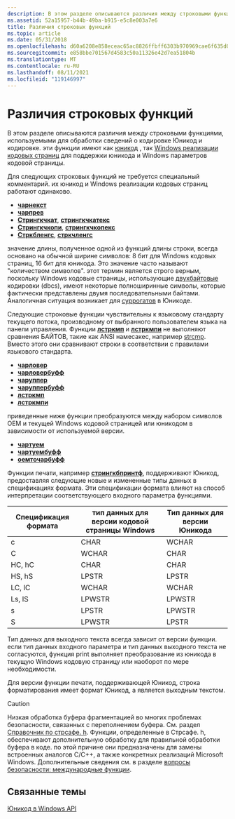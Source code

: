 ```yaml
---
description: В этом разделе описываются различия между строковыми функциями, используемыми для обработки сведений о кодировке Юникод и кодировке. эти функции имеют как юникод, так Windows реализации кодовых страниц для поддержки юникода и Windows параметров кодовой страницы.
ms.assetid: 52a15957-b44b-49ba-b915-e5c8e003a7e6
title: Различия строковых функций
ms.topic: article
ms.date: 05/31/2018
ms.openlocfilehash: d60a6208e858eceac65ac8826ffbff6303b970969cae6f635d0bcc027dd6d9f1
ms.sourcegitcommit: e858bbe701567d4583c50a11326e42d7ea51804b
ms.translationtype: MT
ms.contentlocale: ru-RU
ms.lasthandoff: 08/11/2021
ms.locfileid: "119146997"
---
```

# <a name="string-function-differences"></a>Различия строковых функций

В этом разделе описываются различия между строковыми функциями, используемыми для обработки сведений о кодировке Юникод и кодировке. эти функции имеют как [юникод](unicode.md) , так [Windows реализации кодовых страниц](code-pages.md) для поддержки юникода и Windows параметров кодовой страницы.

Для следующих строковых функций не требуется специальный комментарий. их юникод и Windows реализации кодовых страниц работают одинаково.

-   [**чарнекст**](/windows/win32/api/winuser/nf-winuser-charnexta)
-   [**чарпрев**](/windows/win32/api/winuser/nf-winuser-charpreva)
-   [**Стрингкчкат**](/windows/win32/api/strsafe/nf-strsafe-stringcchcata), [ **стрингкчкатекс**](/windows/win32/api/strsafe/nf-strsafe-stringcchcatexa)
-   [**Стрингкчкопи**](/windows/win32/api/strsafe/nf-strsafe-stringcchcopya), [ **стрингкчкопекс**](/windows/win32/api/strsafe/nf-strsafe-stringcchcopyexa)
-   [**Стркбленгс**](/windows/win32/api/strsafe/nf-strsafe-stringcblengtha), [ **стркчленгс**](/windows/win32/api/strsafe/nf-strsafe-stringcchlengtha)

значение длины, полученное одной из функций длины строки, всегда основано на обычной ширине символов: 8 бит для Windows кодовых страниц, 16 бит для юникода. Это значение часто называют "количеством символов". этот термин является строго верным, поскольку Windows кодовые страницы, использующие [двухбайтовые](double-byte-character-sets.md) кодировки (dbcs), имеют некоторые полноширинные символы, которые фактически представлены двумя последовательными байтами. Аналогичная ситуация возникает для [суррогатов](surrogates-and-supplementary-characters.md) в Юникоде.

Следующие строковые функции чувствительны к языковому стандарту текущего потока, производному от выбранного пользователем языка на панели управления. Функции [**лстркмп**](/windows/win32/api/winbase/nf-winbase-lstrcmpa) и [**лстркмпи**](/windows/win32/api/winbase/nf-winbase-lstrcmpia) не выполняют сравнения БАЙТОВ, такие как ANSI намесакес, например [strcmp](/cpp/c-runtime-library/reference/strcmp-wcscmp-mbscmp). Вместо этого они сравнивают строки в соответствии с правилами языкового стандарта.

-   [**чарловер**](/windows/win32/api/winuser/nf-winuser-charlowera)
-   [**чарловербуфф**](/windows/win32/api/winuser/nf-winuser-charlowerbuffa)
-   [**чаруппер**](/windows/win32/api/winuser/nf-winuser-charuppera)
-   [**чаруппербуфф**](/windows/win32/api/winuser/nf-winuser-charupperbuffa)
-   [**лстркмп**](/windows/win32/api/winbase/nf-winbase-lstrcmpa)
-   [**лстркмпи**](/windows/win32/api/winbase/nf-winbase-lstrcmpia)

приведенные ниже функции преобразуются между набором символов OEM и текущей Windows кодовой страницей или юникодом в зависимости от используемой версии.

-   [**чартуем**](/windows/win32/api/winuser/nf-winuser-chartooema)
-   [**чартуембуфф**](/windows/win32/api/winuser/nf-winuser-chartooembuffa)
-   [**оемточарбуфф**](/windows/win32/api/winuser/nf-winuser-oemtocharbuffa)

Функции печати, например [**стрингкбпринтф**](/windows/win32/api/strsafe/nf-strsafe-stringcbprintfa), поддерживают Юникод, предоставляя следующие новые и измененные типы данных в спецификациях формата. Эти спецификации формата влияют на способ интерпретации соответствующего входного параметра функциями.



| Спецификация формата | тип данных для версии кодовой страницы Windows | Тип данных для версии Юникода |
|----------------------|-----------------------------------------|-------------------------------|
| с                    | CHAR                                    | WCHAR                         |
| C                    | WCHAR                                   | CHAR                          |
| HC, hC               | CHAR                                    | CHAR                          |
| HS, hS               | LPSTR                                   | LPSTR                         |
| LC, lC               | WCHAR                                   | WCHAR                         |
| Ls, lS               | LPWSTR                                  | LPWSTR                        |
| s                    | LPSTR                                   | LPWSTR                        |
| S                    | LPWSTR                                  | LPSTR                         |



 

Тип данных для выходного текста всегда зависит от версии функции. если тип данных входного параметра и тип данных выходного текста не согласуются, функция print выполняет преобразование из юникода в текущую Windows кодовую страницу или наоборот по мере необходимости.

Для версии функции печати, поддерживающей Юникод, строка форматирования имеет формат Юникод, а является выходным текстом.

> [!Caution]  
> Низкая обработка буфера фрагментацией во многих проблемах безопасности, связанных с переполнением буфера. См. раздел [Справочник по стрсафе. h](../menurc/strsafe-ovw.md). Функции, определенные в Стрсафе. h, обеспечивают дополнительную обработку для правильной обработки буфера в коде. по этой причине они предназначены для замены встроенных аналогов C/C++, а также конкретных реализаций Microsoft Windows. Дополнительные сведения см. в разделе [вопросы безопасности: международные функции](security-considerations--international-features.md).

 

## <a name="related-topics"></a>Связанные темы

<dl> <dt>

[Юникод в Windows API](unicode-in-the-windows-api.md)
</dt> </dl>

 

 
